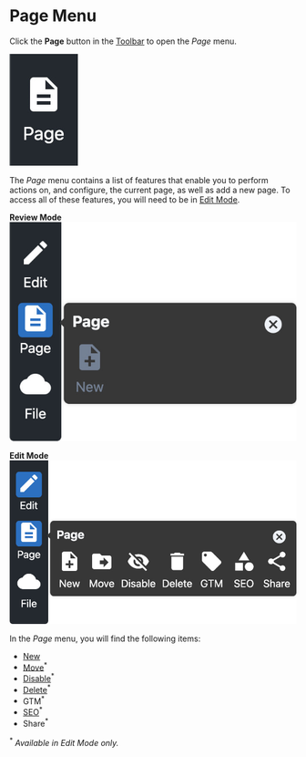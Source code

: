 # Page Menu

Click the **Page** button in the [Toolbar](../#toolbar) to open the _Page_ menu.

![Page icon](../assets/PageIcon.jpg ':size=60')

The _Page_ menu contains a list of features that enable you to perform actions on, and configure,
the current page, as well as add a new page. To access all of these features, you will need to be in
[Edit Mode](../#edit-mode).

**Review Mode**  
![Page menu in Review Mode](./assets/PageMenuReviewMode.jpg ':size=50%')

**Edit Mode**  
![Page menu in Edit Mode](./assets/PageMenuEditMode.jpg ':size=50%')

In the _Page_ menu, you will find the following items:

* [New](./New/)
* [Move](./Move/)<sup>*</sup>
* [Disable](./Disable/)<sup>*</sup>
* [Delete](./Delete/)<sup>*</sup>
* GTM<sup>*</sup>
* [SEO](./SEO/)<sup>*</sup>
* Share<sup>*</sup>

<sup>*</sup> _Available in Edit Mode only._
